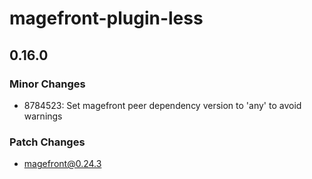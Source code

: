 # magefront-plugin-less

## 0.16.0

### Minor Changes

- 8784523: Set magefront peer dependency version to 'any' to avoid warnings

### Patch Changes

- magefront@0.24.3
